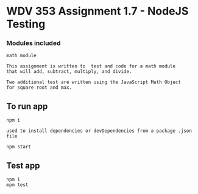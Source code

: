 # WDV 353 Assignment 1.7 - NodeJS Testing

### Modules included
``` shell
math module

This assignment is written to  test and code for a math module 
that will add, subtract, multiply, and divide. 

Two additional test are written using the JavaScript Math Object 
for square root and max.
```
## To run app

``` shell
npm i

used to install dependencies or devDependencies from a package .json file
```

``` shell
npm start
``` 

## Test app
``` shell
npm i
mpm test

